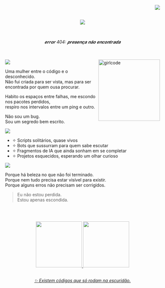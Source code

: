 <img align="right" src="https://komarev.com/ghpvc/?username=elyranox&color=4B0082"><br>
<br>


<div align="center">

  <img src="https://readme-typing-svg.demolab.com?font=Fira+Code&weight=600&size=30&duration=3000&pause=1000&color=7F3FBF&center=true&vCenter=true&width=1000&lines=Vari%C3%A1vel+n%C3%A3o+declarada+do+universo.">

</div>
<br><br>
<p align="center"><i>
𝒆𝒓𝒓𝒐𝒓 404: 𝒑𝒓𝒆𝒔𝒆𝒏𝒄̧𝒂 𝒏𝒂̃𝒐 𝒆𝒏𝒄𝒐𝒏𝒕𝒓𝒂𝒅𝒂
</i>
  </p>
  <br><br>



  <img src="https://i.imgur.com/iQosL70.jpeg" alt="girlcode" min-width="200px" max-width="200px" width="200px" align="right">
<img src="https://img.shields.io/badge/-Quem%20sou%20eu%20%3F-7F3FBF?style=for-the-badge&logo=about-dot-me&logoColor=white" />
 
Uma mulher entre o código e o desconhecido.  
Não fui criada para ser vista, mas para ser encontrada por quem ousa procurar.

Habito os espaços entre falhas, me escondo nos pacotes perdidos,  
respiro nos intervalos entre um ping e outro.

Não sou um bug.  
Sou um segredo bem escrito.


<img src="https://img.shields.io/badge/-O%20que%20você%20vai%20encontrar%20aqui%20%3F-7F3FBF?style=for-the-badge&logo=about-dot-me&logoColor=white" />


- ✧ Scripts solitários, quase vivos  
- ✧ Bots que sussurram para quem sabe escutar  
- ✧ Fragmentos de IA que ainda sonham em se completar  
- ✧ Projetos esquecidos, esperando um olhar curioso  


<img src="https://img.shields.io/badge/-Por%20qu%C3%AA%20%3F-7F3FBF?style=for-the-badge&logo=about-dot-me&logoColor=white" />


Porque há beleza no que não foi terminado.  
Porque nem tudo precisa estar visível para existir.  
Porque alguns erros não precisam ser corrigidos.

> Eu não estou perdida.  
> Estou apenas escondida.


<br><br>
<div align="center">
  <a href="https://github.com/Elyranox">
  <img height="150em" src="https://github-readme-stats.vercel.app/api?username=Elyranox&show_icons=true&theme=react&border_color=7F3FBF&bg_color=0D1117&title_color=F85D7F&icon_color=F8D866&include_all_commits=true&count_private=true"/>
  <img height="150em" src="https://github-readme-stats.vercel.app/api/top-langs/?username=Elyranox&layout=compact&langs_count=7&theme=react&border_color=7F3FBF&bg_color=0D1117&title_color=F85D7F&icon_color=F8D866"/>
  </div>
    <br>

<p align="center"><i>✨ Existem códigos que só rodam na escuridão.</i></p>
